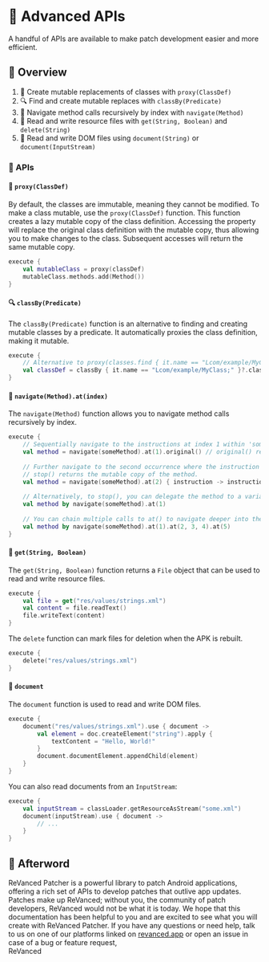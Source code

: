 # 💪 Advanced APIs

A handful of APIs are available to make patch development easier and more efficient.

## 📙 Overview

1. 👹 Create mutable replacements of classes with `proxy(ClassDef)`
2. 🔍 Find and create mutable replaces with `classBy(Predicate)`
3. 🏃‍ Navigate method calls recursively by index with `navigate(Method)`
4. 💾 Read and write resource files with `get(String, Boolean)` and `delete(String)`
5. 📃 Read and write DOM files using `document(String)` or `document(InputStream)`

### 🧰 APIs

#### 👹 `proxy(ClassDef)`

By default, the classes are immutable, meaning they cannot be modified.
To make a class mutable, use the `proxy(ClassDef)` function.
This function creates a lazy mutable copy of the class definition.
Accessing the property will replace the original class definition with the mutable copy,
thus allowing you to make changes to the class. Subsequent accesses will return the same mutable copy.

```kt
execute {
    val mutableClass = proxy(classDef)
    mutableClass.methods.add(Method())
}
```

#### 🔍 `classBy(Predicate)`

The `classBy(Predicate)` function is an alternative to finding and creating mutable classes by a predicate.
It automatically proxies the class definition, making it mutable.

```kt
execute {
    // Alternative to proxy(classes.find { it.name == "Lcom/example/MyClass;" })?.classDef
    val classDef = classBy { it.name == "Lcom/example/MyClass;" }?.classDef
}
```

#### 🏃‍ `navigate(Method).at(index)`

The `navigate(Method)` function allows you to navigate method calls recursively by index.

```kt
execute {
    // Sequentially navigate to the instructions at index 1 within 'someMethod'.
    val method = navigate(someMethod).at(1).original() // original() returns the original immutable method.
    
    // Further navigate to the second occurrence where the instruction's opcode is 'INVOKEVIRTUAL'.
    // stop() returns the mutable copy of the method.
    val method = navigate(someMethod).at(2) { instruction -> instruction.opcode == Opcode.INVOKEVIRTUAL }.stop()
    
    // Alternatively, to stop(), you can delegate the method to a variable.
    val method by navigate(someMethod).at(1)
    
    // You can chain multiple calls to at() to navigate deeper into the method.
    val method by navigate(someMethod).at(1).at(2, 3, 4).at(5)
}
```

#### 💾 `get(String, Boolean)`

The `get(String, Boolean)` function returns a `File` object that can be used to read and write resource files.

```kt
execute {
    val file = get("res/values/strings.xml")
    val content = file.readText()
    file.writeText(content)
}
```

The `delete` function can mark files for deletion when the APK is rebuilt.

```kt
execute {
    delete("res/values/strings.xml")
}
```

#### 📃 `document`

The `document` function is used to read and write DOM files.

```kt
execute { 
    document("res/values/strings.xml").use { document ->
        val element = doc.createElement("string").apply {
            textContent = "Hello, World!"
        }
        document.documentElement.appendChild(element)
    }
}
```

You can also read documents from an `InputStream`:

```kt
execute {
    val inputStream = classLoader.getResourceAsStream("some.xml")
    document(inputStream).use { document ->
        // ...
    }
}
```

## 🎉 Afterword

ReVanced Patcher is a powerful library to patch Android applications, offering a rich set of APIs to develop patches
that outlive app updates. Patches make up ReVanced; without you, the community of patch developers,
ReVanced would not be what it is today. We hope that this documentation has been helpful to you
and are excited to see what you will create with ReVanced Patcher. If you have any questions or need help,
talk to us on one of our platforms linked on [revanced.app](https://revanced.app) or open an issue in case of a bug or feature request,  
ReVanced
